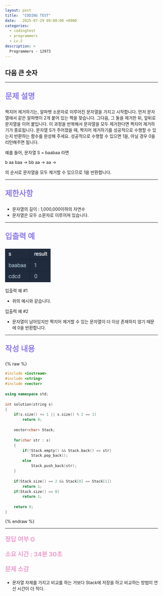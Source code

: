 ```yaml
---
layout: post
title:  "CODING TEST"
date:   2025-07-29 09:00:00 +0900
categories:
  - codingtest
  - programmers
  - Lv.2
description: >
  Programmers - 12973
---
```

## 다음 큰 숫자

---

<p style = "color:#8f7cee; font-size:25px; font-weight:bold">
문제 설명
</p>

짝지어 제거하기는, 알파벳 소문자로 이루어진 문자열을 가지고 시작합니다. 먼저 문자열에서 같은 알파벳이 2개 붙어 있는 짝을 찾습니다. 그다음, 그 둘을 제거한 뒤, 앞뒤로 문자열을 이어 붙입니다. 이 과정을 반복해서 문자열을 모두 제거한다면 짝지어 제거하기가 종료됩니다. 문자열 S가 주어졌을 때, 짝지어 제거하기를 성공적으로 수행할 수 있는지 반환하는 함수를 완성해 주세요. 성공적으로 수행할 수 있으면 1을, 아닐 경우 0을 리턴해주면 됩니다.

예를 들어, 문자열 S = baabaa 라면

b aa baa → bb aa → aa →

의 순서로 문자열을 모두 제거할 수 있으므로 1을 반환합니다.

---

<p style = "color:#8f7cee; font-size:25px; font-weight:bold">
제한사항
</p>

- 문자열의 길이 : 1,000,000이하의 자연수
- 문자열은 모두 소문자로 이루어져 있습니다.

---

<p style = "color:#8f7cee; font-size:25px; font-weight:bold">
입출력 예 
</p>

<img src = "/assets/img/codingtest/12973.png" width = "150" height = "110">

입출력 예 #1
- 위의 예시와 같습니다.

입출력 예 #2
- 문자열이 남아있지만 짝지어 제거할 수 있는 문자열이 더 이상 존재하지 않기 때문에 0을 반환합니다.

---

<p style = "color:#8f7cee; font-size:25px; font-weight:bold">
작성 내용
</p>

{% raw %}
```cpp
#include <iostream>
#include <string>
#include <vector>

using namespace std;

int solution(string s)
{
    if(s.size() <= 1 || s.size() % 2 == 1)
        return 0;
    
    vector<char> Stack;
    
    for(char str : s)
    {
        if(!Stack.empty() && Stack.back() == str)
            Stack.pop_back();
        else
            Stack.push_back(str);
    }
    
    if(Stack.size() == 2 && Stack[0] == Stack[1])
        return 1;
    if(Stack.size() == 0)
        return 1;
    
    return 0;
}
```
{% endraw %}

---

<p style = "color:#ed9ece; font-size:20px; font-weight:bold">
정답 여부 O
</p>

<p style = "color:#ed9ece; font-size:20px; font-weight:bold">
소요 시간 : 34분 30초
</p>

<p style = "color:#ed9ece; font-size:20px; font-weight:bold">
문제 소감
</p>

- 문자열 자체를 가지고 비교를 하는 거보다 Stack에 저장을 하고 비교하는 방법이 연산 시간이 더 적다.